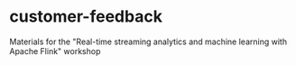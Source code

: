 # customer-feedback
 Materials for the "Real-time streaming analytics and machine learning with Apache Flink" workshop
